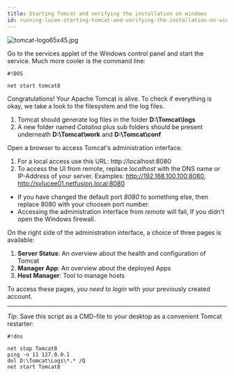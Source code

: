 ```yaml
---
title: Starting Tomcat and verifying the installation on windows
id: running-lucee-starting-tomcat-and-verifying-the-installation-on-windows
---
```


![tomcat-logo65x45.jpg](https://bitbucket.org/repo/rX87Rq/images/1093758943-tomcat-logo65x45.jpg)

Go to the services applet of the Windows control panel and start the service. Much more cooler is the command line:


```
#!DOS

net start tomcat8
```

Congratulations! Your Apache Tomcat is alive. To check if everything is okay, we take a look to the filesystem and the log files.

1. Tomcat should generate log files in the folder **D:\Tomcat\logs**
2. A new folder named *Catalina* plus sub folders should be present underneath **D:\Tomcat\work** and **D:\Tomcat\conf**

Open a browser to access Tomcat's administration interface.

1. For a local access use this URL: http://localhost:8080
2. To access the UI from remote, replace *localhost* with the DNS name or IP-Address of your server.
Examples: http://192.168.100.100:8080, http://svlucee01.netfusion.local:8080

* If you have changed the default port *8080* to something else, then replace 8080 with your choosen port number.
* Accessing the administration interface from *remote* will fail, If you didn't open the Windows firewall.

On the right side of the administration interface, a choice of three pages is available:

1. **Server Status**: An overview about the health and configuration of Tomcat
2. **Manager App**: An overview about the deployed Apps
3. **Host Manager**: Tool to manage hosts

To access these pages, *you need to login* with your previously created account.

- - -

*Tip*: Save this script as a CMD-file to your desktop as a convenient Tomcat restarter:

```
#!dos

net stop Tomcat8
ping -n 11 127.0.0.1
del D:\Tomcat\Logs\*.* /Q
net start Tomcat8
```
